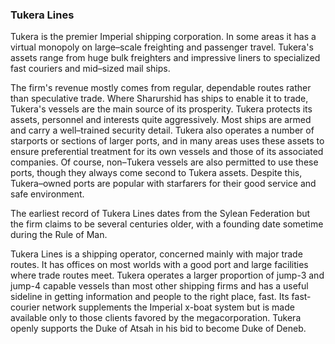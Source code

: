 ### Tukera Lines
Tukera is the premier Imperial shipping corporation. In some areas
it has a virtual monopoly on large–scale freighting and passenger
travel. Tukera's assets range from huge bulk freighters and
impressive liners to specialized fast couriers and mid–sized mail
ships.

The firm's revenue mostly comes from regular, dependable routes
rather than speculative trade. Where Sharurshid has ships to enable
it to trade, Tukera's vessels are the main source of its prosperity.
Tukera protects its assets, personnel and interests quite aggressively.
Most ships are armed and carry a well–trained security detail.
Tukera also operates a number of starports or sections of larger
ports, and in many areas uses these assets to ensure preferential
treatment for its own vessels and those of its associated companies.
Of course, non–Tukera vessels are also permitted to use these
ports, though they always come second to Tukera assets. Despite
this, Tukera–owned ports are popular with starfarers for their good
service and safe environment.

The earliest record of Tukera Lines dates from the Sylean Federation
but the firm claims to be several centuries older, with a founding
date sometime during the Rule of Man.


Tukera Lines is a shipping operator, concerned mainly with major trade routes. It has offices on most worlds with a good port and large facilities where trade routes meet. Tukera operates a larger proportion of jump-3 and jump-4 capable vessels than most other shipping firms and has a useful sideline in getting information and people to the right place, fast. Its fast-courier network supplements the Imperial x-boat system but is made available only to those clients favored by the megacorporation. Tukera openly supports the Duke of Atsah in his bid to become Duke of Deneb.